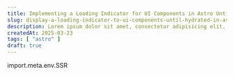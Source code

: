 ```yaml
---
title: Implementing a Loading Indicator for UI Components in Astro Until They are Fully Hydrated
slug: display-a-loading-indicator-to-ui-components-until-hydrated-in-astro
description: Lorem ipsum dolor sit amet, consectetur adipisicing elit. Laudantium, nemo?
createdAt: 2025-03-23
tags: [ "astro" ]
draft: true
---
```


import.meta.env.SSR